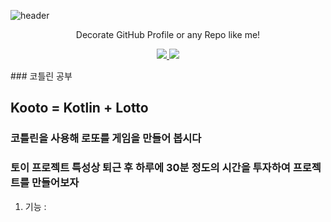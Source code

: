 ![header](https://capsule-render.vercel.app/api?type=wave&color=auto&height=300&section=header&text=Kotlin%20Study&fontSize=90&animation=fadeIn&fontAlignY=38)
<p align='center'> Decorate GitHub Profile or any Repo like me! </p>
<p align='center'>
  <a href="https://github.com/kyechan99/capsule-render/labels/Idea">
    <img src="https://img.shields.io/badge/IDEA%20ISSUE%20-%23F7DF1E.svg?&style=for-the-badge&&logoColor=white"/>
  </a>
  <a href="#demo">
    <img src="https://img.shields.io/badge/DEMO%20-%234FC08D.svg?&style=for-the-badge&&logoColor=white"/>
  </a>
</p>
### 코틀린 공부

## Kooto = Kotlin + Lotto
### 코틀린을 사용해 로또를 게임을 만들어 봅시다


### 토이 프로젝트 특성상 퇴근 후 하루에 30분 정도의 시간을 투자하여 프로젝트를 만들어보자

1. 기능 : 
